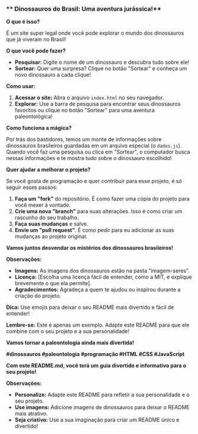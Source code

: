 
### ** Dinossauros do Brasil: Uma aventura jurássica!**

**O que é isso?**

É um site super legal onde você pode explorar o mundo dos dinossauros que já viveram no Brasil! 

**O que você pode fazer?**

* **Pesquisar:** Digite o nome de um dinossauro e descubra tudo sobre ele!
* **Sortear:** Quer uma surpresa? Clique no botão "Sortear" e conheça um novo dinossauro a cada clique!

**Como usar:**

1. **Acessar o site:** Abra o arquivo `index.html` no seu navegador.
2. **Explorar:** Use a barra de pesquisa para encontrar seus dinossauros favoritos ou clique no botão "Sortear" para uma aventura paleontológica!

**Como funciona a mágica?**

Por trás dos bastidores, temos um monte de informações sobre dinossauros brasileiros guardadas em um arquivo especial (o `dados.js`). Quando você faz uma pesquisa ou clica em "Sortear", o computador busca nessas informações e te mostra tudo sobre o dinossauro escolhido! 

**Quer ajudar a melhorar o projeto?**

Se você gosta de programação e quer contribuir para esse projeto, é só seguir esses passos:

1. **Faça um "fork"** do repositório. É como fazer uma cópia do projeto para você mexer à vontade.
2. **Crie uma nova "branch"** para suas alterações. Isso é como criar um rascunho do seu trabalho.
3. **Faça suas mudanças** e salve.
4. **Envie um "pull request"**. É como pedir para eu adicionar as suas mudanças ao projeto original.

**Vamos juntos desvendar os mistérios dos dinossauros brasileiros!** 

**Observações:**

* **Imagens:** As imagens dos dinossauros estão na pasta "imagem-seres".
* **Licença:** [Escolha uma licença fácil de entender, como a MIT, e explique brevemente o que ela permite].
* **Agradecimentos:** Agradeça a quem te ajudou ou inspirou durante a criação do projeto.

**Dica:** Use emojis para deixar o seu README mais divertido e fácil de entender!

**Lembre-se:** Este é apenas um exemplo. Adapte este README para que ele combine com o seu projeto e a sua personalidade!

**Vamos tornar a paleontologia ainda mais divertida!** 

**#dinossauros #paleontologia #programação #HTML #CSS #JavaScript**

**Com este README.md, você terá um guia divertido e informativo para o seu projeto!**

**Observações:**

* **Personalize:** Adapte este README para refletir a sua personalidade e o seu projeto.
* **Use imagens:** Adicione imagens de dinossauros para deixar o README mais atrativo.
* **Seja criativo:** Use a sua imaginação para criar um README único e divertido!

